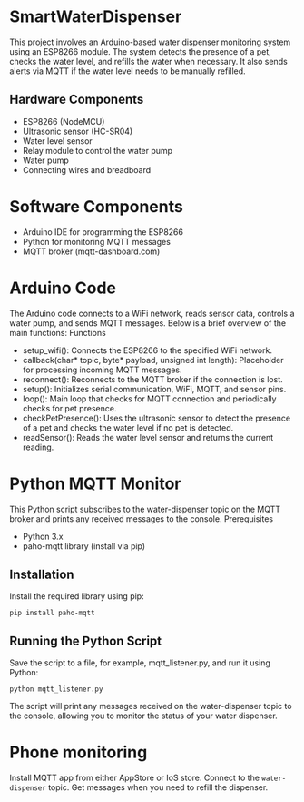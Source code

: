 # SmartWaterDispenser

This project involves an Arduino-based water dispenser monitoring system using an ESP8266 module. The system detects the presence of a pet, checks the water level, and refills the water when necessary. It also sends alerts via MQTT if the water level needs to be manually refilled.
## Hardware Components

*    ESP8266 (NodeMCU)
*    Ultrasonic sensor (HC-SR04)
*    Water level sensor
*    Relay module to control the water pump
*    Water pump
*    Connecting wires and breadboard

# Software Components

* Arduino IDE for programming the ESP8266
* Python for monitoring MQTT messages
* MQTT broker (mqtt-dashboard.com)

# Arduino Code

The Arduino code connects to a WiFi network, reads sensor data, controls a water pump, and sends MQTT messages. Below is a brief overview of the main functions:
Functions

*    setup_wifi(): Connects the ESP8266 to the specified WiFi network.
*    callback(char* topic, byte* payload, unsigned int length): Placeholder for processing incoming MQTT messages.
 *   reconnect(): Reconnects to the MQTT broker if the connection is lost.
  *  setup(): Initializes serial communication, WiFi, MQTT, and sensor pins.
   * loop(): Main loop that checks for MQTT connection and periodically checks for pet presence.
* checkPetPresence(): Uses the ultrasonic sensor to detect the presence of a pet and checks the water level if no pet is detected.
 *   readSensor(): Reads the water level sensor and returns the current reading.

# Python MQTT Monitor

This Python script subscribes to the water-dispenser topic on the MQTT broker and prints any received messages to the console.
Prerequisites

*    Python 3.x
*    paho-mqtt library (install via pip)

## Installation

Install the required library using pip:


```pip install paho-mqtt```

## Running the Python Script

Save the script to a file, for example, mqtt_listener.py, and run it using Python:



```python mqtt_listener.py```

The script will print any messages received on the water-dispenser topic to the console, allowing you to monitor the status of your water dispenser.

# Phone monitoring

Install MQTT app from either AppStore or IoS store. Connect to the `water-dispenser` topic. Get messages when you need to refill the dispenser.
